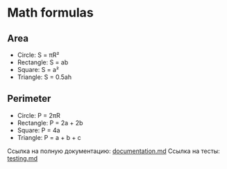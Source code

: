 # Math formulas
## Area
- Circle: S = πR²
- Rectangle: S = ab
- Square: S = a²
- Triangle: S = 0.5ah

## Perimeter
- Circle: P = 2πR
- Rectangle: P = 2a + 2b
- Square: P = 4a
- Triangle: P = a + b + c

Ссылка на полную документацию: [documentation.md](documentation.md)
Ссылка на тесты: [testing.md](testing.md)
